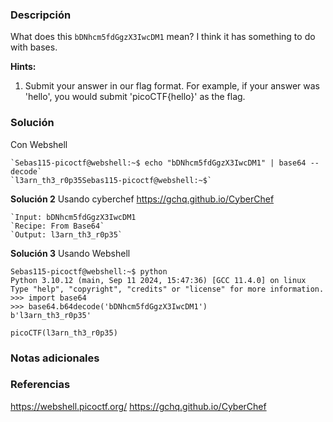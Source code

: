 ### Descripción
What does this `bDNhcm5fdGgzX3IwcDM1` mean? I think it has something to do with bases.

**Hints:**
1. Submit your answer in our flag format. For example, if your answer was 'hello', you would submit 'picoCTF{hello}' as the flag.
### Solución
Con Webshell

```
`Sebas115-picoctf@webshell:~$ echo "bDNhcm5fdGgzX3IwcDM1" | base64 --decode`
`l3arn_th3_r0p35Sebas115-picoctf@webshell:~$`
```

**Solución 2**
Usando cyberchef https://gchq.github.io/CyberChef

```
`Input: bDNhcm5fdGgzX3IwcDM1
`Recipe: From Base64`
`Output: l3arn_th3_r0p35`
```

**Solución 3**
Usando Webshell

```
Sebas115-picoctf@webshell:~$ python
Python 3.10.12 (main, Sep 11 2024, 15:47:36) [GCC 11.4.0] on linux
Type "help", "copyright", "credits" or "license" for more information.
>>> import base64
>>> base64.b64decode('bDNhcm5fdGgzX3IwcDM1')
b'l3arn_th3_r0p35'

picoCTF(l3arn_th3_r0p35)
```


### Notas adicionales

### Referencias
https://webshell.picoctf.org/
https://gchq.github.io/CyberChef